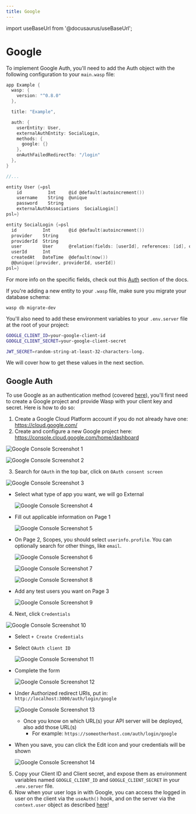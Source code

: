 ```yaml
---
title: Google
---
```


import useBaseUrl from '@docusaurus/useBaseUrl';

# Google

To implement Google Auth, you'll need to add the Auth object with the following configuration to your `main.wasp` file:
```c title="main.wasp"
app Example {
  wasp: {
    version: "^0.8.0"
  },

  title: "Example",

  auth: {
    userEntity: User,
    externalAuthEntity: SocialLogin,
    methods: {
      google: {}
    },
    onAuthFailedRedirectTo: "/login"
  },
}

//...

entity User {=psl
    id          Int     @id @default(autoincrement())
    username    String  @unique
    password    String
    externalAuthAssociations  SocialLogin[]
psl=}

entity SocialLogin {=psl
  id          Int       @id @default(autoincrement())
  provider    String
  providerId  String
  user        User      @relation(fields: [userId], references: [id], onDelete: Cascade)
  userId      Int
  createdAt   DateTime  @default(now())
  @@unique([provider, providerId, userId])
psl=}
```

For more info on the specific fields, check out this [Auth](../language/features#social-login-providers-oauth-20) section of the docs.

If you're adding a new entity to your `.wasp` file, make sure you migrate your database schema:
```shell
wasp db migrate-dev
```

You'll also need to add these environment variables to your `.env.server` file at the root of your project:

```bash title=".env.server"
GOOGLE_CLIENT_ID=your-google-client-id
GOOGLE_CLIENT_SECRET=your-google-client-secret

JWT_SECRET=random-string-at-least-32-characters-long.
```
We will cover how to get these values in the next section.

## Google Auth

To use Google as an authentication method (covered [here](/docs/language/features#social-login-providers-oauth-20)), you'll first need to create a Google project and provide Wasp with your client key and secret. Here is how to do so:

1. Create a Google Cloud Platform account if you do not already have one: https://cloud.google.com/
2. Create and configure a new Google project here: https://console.cloud.google.com/home/dashboard

  ![Google Console Screenshot 1](../../static/img/integrations-google-1.jpg)

  ![Google Console Screenshot 2](../../static/img/integrations-google-2.jpg)

3. Search for `OAuth` in the top bar, click on `OAuth consent screen`

  ![Google Console Screenshot 3](../../static/img/integrations-google-3.jpg)

  - Select what type of app you want, we will go External

    ![Google Console Screenshot 4](../../static/img/integrations-google-4.jpg)

  - Fill out applicable information on Page 1

    ![Google Console Screenshot 5](../../static/img/integrations-google-5.jpg)

  - On Page 2, Scopes, you should select `userinfo.profile`. You can optionally search for other things, like `email`.

    ![Google Console Screenshot 6](../../static/img/integrations-google-6.jpg)

    ![Google Console Screenshot 7](../../static/img/integrations-google-7.jpg)

    ![Google Console Screenshot 8](../../static/img/integrations-google-8.jpg)

  - Add any test users you want on Page 3

    ![Google Console Screenshot 9](../../static/img/integrations-google-9.jpg)

4. Next, click `Credentials`

  ![Google Console Screenshot 10](../../static/img/integrations-google-10.jpg)

  - Select `+ Create Credentials`
  - Select `OAuth client ID`

    ![Google Console Screenshot 11](../../static/img/integrations-google-11.jpg)

  - Complete the form

    ![Google Console Screenshot 12](../../static/img/integrations-google-12.jpg)

  - Under Authorized redirect URIs, put in: `http://localhost:3000/auth/login/google`

    ![Google Console Screenshot 13](../../static/img/integrations-google-13.jpg)

    - Once you know on which URL(s) your API server will be deployed, also add those URL(s)
      - For example: `https://someotherhost.com/auth/login/google`
  - When you save, you can click the Edit icon and your credentials will be shown

    ![Google Console Screenshot 14](../../static/img/integrations-google-14.jpg)

5. Copy your Client ID and Client secret, and expose them as environment variables named `GOOGLE_CLIENT_ID` and `GOOGLE_CLIENT_SECRET` in your `.env.server` file.
6. Now when your user logs in with Google, you can access the logged in user on the client via the `useAuth()` hook, and on the server via the `context.user` object as described [here](/docs/language/features#accessing-the-currently-logged-in-user)!
